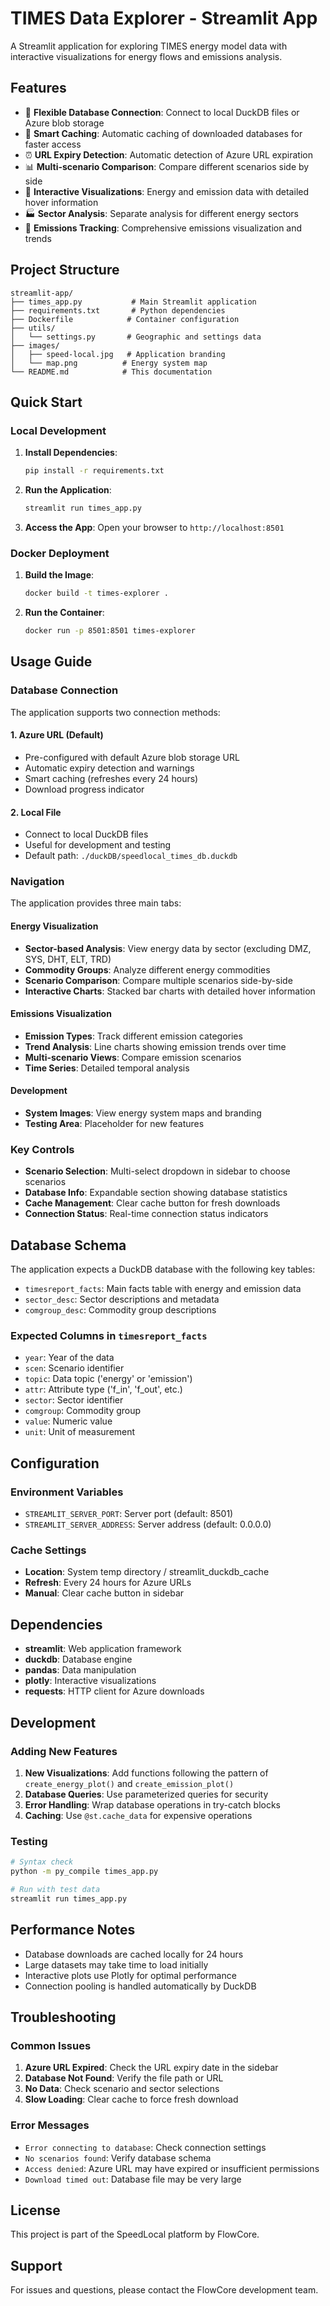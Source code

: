 # TIMES Data Explorer - Streamlit App

A Streamlit application for exploring TIMES energy model data with interactive visualizations for energy flows and emissions analysis.

## Features

- 🔗 **Flexible Database Connection**: Connect to local DuckDB files or Azure blob storage
- 💾 **Smart Caching**: Automatic caching of downloaded databases for faster access
- ⏰ **URL Expiry Detection**: Automatic detection of Azure URL expiration
- 📊 **Multi-scenario Comparison**: Compare different scenarios side by side
- 🎯 **Interactive Visualizations**: Energy and emission data with detailed hover information
- 🏭 **Sector Analysis**: Separate analysis for different energy sectors
- 🌱 **Emissions Tracking**: Comprehensive emissions visualization and trends

## Project Structure

```
streamlit-app/
├── times_app.py           # Main Streamlit application
├── requirements.txt       # Python dependencies
├── Dockerfile            # Container configuration
├── utils/
│   └── settings.py       # Geographic and settings data
├── images/
│   ├── speed-local.jpg   # Application branding
│   └── map.png          # Energy system map
└── README.md            # This documentation
```

## Quick Start

### Local Development

1. **Install Dependencies**:

   ```bash
   pip install -r requirements.txt
   ```

2. **Run the Application**:

   ```bash
   streamlit run times_app.py
   ```

3. **Access the App**:
   Open your browser to `http://localhost:8501`

### Docker Deployment

1. **Build the Image**:

   ```bash
   docker build -t times-explorer .
   ```

2. **Run the Container**:

   ```bash
   docker run -p 8501:8501 times-explorer
   ```

## Usage Guide

### Database Connection

The application supports two connection methods:

#### 1. Azure URL (Default)

- Pre-configured with default Azure blob storage URL
- Automatic expiry detection and warnings
- Smart caching (refreshes every 24 hours)
- Download progress indicator

#### 2. Local File

- Connect to local DuckDB files
- Useful for development and testing
- Default path: `./duckDB/speedlocal_times_db.duckdb`

### Navigation

The application provides three main tabs:

#### Energy Visualization

- **Sector-based Analysis**: View energy data by sector (excluding DMZ, SYS, DHT, ELT, TRD)
- **Commodity Groups**: Analyze different energy commodities
- **Scenario Comparison**: Compare multiple scenarios side-by-side
- **Interactive Charts**: Stacked bar charts with detailed hover information

#### Emissions Visualization  

- **Emission Types**: Track different emission categories
- **Trend Analysis**: Line charts showing emission trends over time
- **Multi-scenario Views**: Compare emission scenarios
- **Time Series**: Detailed temporal analysis

#### Development

- **System Images**: View energy system maps and branding
- **Testing Area**: Placeholder for new features

### Key Controls

- **Scenario Selection**: Multi-select dropdown in sidebar to choose scenarios
- **Database Info**: Expandable section showing database statistics
- **Cache Management**: Clear cache button for fresh downloads
- **Connection Status**: Real-time connection status indicators

## Database Schema

The application expects a DuckDB database with the following key tables:

- `timesreport_facts`: Main facts table with energy and emission data
- `sector_desc`: Sector descriptions and metadata
- `comgroup_desc`: Commodity group descriptions

### Expected Columns in `timesreport_facts`

- `year`: Year of the data
- `scen`: Scenario identifier
- `topic`: Data topic ('energy' or 'emission')
- `attr`: Attribute type ('f_in', 'f_out', etc.)
- `sector`: Sector identifier
- `comgroup`: Commodity group
- `value`: Numeric value
- `unit`: Unit of measurement

## Configuration

### Environment Variables

- `STREAMLIT_SERVER_PORT`: Server port (default: 8501)
- `STREAMLIT_SERVER_ADDRESS`: Server address (default: 0.0.0.0)

### Cache Settings

- **Location**: System temp directory / streamlit_duckdb_cache
- **Refresh**: Every 24 hours for Azure URLs
- **Manual**: Clear cache button in sidebar

## Dependencies

- **streamlit**: Web application framework
- **duckdb**: Database engine
- **pandas**: Data manipulation
- **plotly**: Interactive visualizations
- **requests**: HTTP client for Azure downloads

## Development

### Adding New Features

1. **New Visualizations**: Add functions following the pattern of `create_energy_plot()` and `create_emission_plot()`
2. **Database Queries**: Use parameterized queries for security
3. **Error Handling**: Wrap database operations in try-catch blocks
4. **Caching**: Use `@st.cache_data` for expensive operations

### Testing

```bash
# Syntax check
python -m py_compile times_app.py

# Run with test data
streamlit run times_app.py
```

## Performance Notes

- Database downloads are cached locally for 24 hours
- Large datasets may take time to load initially
- Interactive plots use Plotly for optimal performance
- Connection pooling is handled automatically by DuckDB

## Troubleshooting

### Common Issues

1. **Azure URL Expired**: Check the URL expiry date in the sidebar
2. **Database Not Found**: Verify the file path or URL
3. **No Data**: Check scenario and sector selections
4. **Slow Loading**: Clear cache to force fresh download

### Error Messages

- `Error connecting to database`: Check connection settings
- `No scenarios found`: Verify database schema
- `Access denied`: Azure URL may have expired or insufficient permissions
- `Download timed out`: Database file may be very large

## License

This project is part of the SpeedLocal platform by FlowCore.

## Support

For issues and questions, please contact the FlowCore development team.

